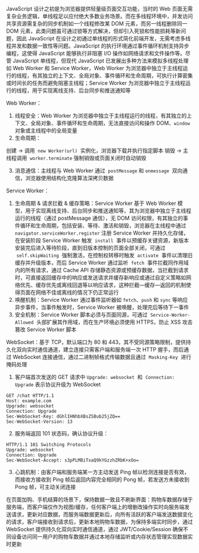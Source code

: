 JavaScript 设计之初是为浏览器提供轻量级页面交互功能，当时的 Web 页面无需复杂业务逻辑，单线程足以应付绝大多数业务场景。而在多线程环境中，并发访问共享资源需复杂的同步机制如一个线程修改某 DOM 元素，而另一线程删除同一 DOM 元素，此类问题虽可通过锁等方式解决，但却引入死锁和性能损耗等新问题，因此 JavaScript 在设计之初通过单线程的形式简化前端开发，无需考虑多线程并发和数据一致性等问题。JavaScript 的执行环境通过事件循环机制支持异步编程，这使得 JavaScript 能够执行非阻塞 I/O 操作如网络请求和文件操作等。尽管 JavaScript 单线程，但现代 JavaScript 已发展出多种方法来模拟多线程处理如 Web Worker 和 Service Worker，Web Worker 为浏览器中独立于主线程运行的线程，有其独立的上下文、全局对象、事件循环和生命周期，可执行计算密集或时间长的任务而避免阻塞主线程；Service Worker 为浏览器中独立于主线程运行的线程，用于实现离线支持、后台同步和推送通知等

Web Worker：

1. 线程安全：Web Worker 为浏览器中独立于主线程运行的线程，有其独立的上下文、全局对象、事件循环和生命周期，无法直接访问和操作 DOM、`window`  对象或主线程中的全局变量
2. 生命周期：

创建 -> 调用  `new Worker(url)`  实例化，浏览器下载并执行指定脚本
销毁 -> 主线程调用  `worker.terminate` 强制销毁或页面关闭时自动销毁

3. 消息通信：主线程与 Web Worker 通过  `postMessage` 和 `onmessage`  双向通信，浏览器使用结构化克隆算法深拷贝数据

Service Worker：

1. 生命周期 & 请求拦截 & 缓存策略：Service Worker 基于 Web Worker 模型，用于实现离线支持、后台同步和推送通知等，其为浏览器中独立于主线程运行的线程（通过 postMessage 通信），无 DOM 访问权限，有其独立的事件循环和生命周期，包括安装、等待、激活和销毁，浏览器在主线程中通过 `navigator.serviceWorker.register` 注册 Service Worker 并持久化存储，在安装阶段 Service Worker 触发  `install`  事件以预缓存关键资源，新版本安装完后进入等待阶段，直到旧版本控制的页面全部关闭，可通过  `self.skipWaiting`  强制激活，在控制权转移时触发  `activate`  事件以清理旧缓存并升级版本，而后 Service Worker 通过监听  `fetch`  事件拦截同作用域内的所有请求，通过 Cache API 存储静态资源或预缓存数据，当拦截到请求时，可直接返回缓存中的响应或发送请求并缓存新响应或通过自定义策略如网络优先、缓存优先或离线回退等以响应请求，这种拦截—缓存—返回的机制使得页面在网络不佳或离线的情况下仍正常运行
2. 唤醒机制：Service Worker 通过事件监听器如 `fetch`、`push` 和 `sync` 等响应异步事件，当事件触发时，Service Worker 被唤醒，处理完后等待下一事件
3. 安全机制：Service Worker 脚本必须与页面同源，可通过  `Service-Worker-Allowed`  头部扩展其作用域，而在生产环境必须使用 HTTPS，防止 XSS 攻击篡改 Service Worker 脚本

WebSocket：基于 TCP，默认端口为 80 和 443，其不受同源策略限制，提供持久化双向实时通信通道，建立连接只需客户端和服务端一次 HTTP 握手，而后通过 WebSocket 连接通信，通过二进制帧格式传输数据且通过  `Masking-Key`  进行掩码处理

1. 客户端首次发送的 GET 请求中 `Upgrade: websocket`  和  `Connection: Upgrade` 表示协议升级为 WebSocket

```http
GET /chat HTTP/1.1
Host: example.com
Upgrade: websocket
Connection: Upgrade
Sec-WebSocket-Key: dGhlIHNhbXBsZSBub25jZQ==
Sec-WebSocket-Version: 13
```

2. 服务端返回 101 状态码，确认协议升级：

```http
HTTP/1.1 101 Switching Protocols
Upgrade: websocket
Connection: Upgrade
Sec-WebSocket-Accept: s3pPLMBiTxaQ9kYGzzhZRbK+xOo=
```

3. 心跳机制：由客户端和服务端某一方主动发送 Ping 帧以检测连接是否有效，而接收方接收到 Ping 帧后返回内容完全相同的 Pong 帧，若发送方未接收到 Pong 帧，可主动关闭连接

在页面加购、手机结算的场景下，保持数据一致且不刷新界面：购物车数据存储于服务端，而客户端仅作为视图/缓存，任何客户端上的增删改操作实时向服务端发送请求，更新对应数据，而服务端数据更新后，向所有活跃的客户端发送数据变化的请求，客户端接收到请求后，更新本地购物车数据，为保持多端实时同步，通过 WebSocket 提供持久化双向实时通信通道，通过 JWT/Cookie/Session 确保不同设备访问同一用户的购物车数据并通过本地存储监听或内存状态管理实现数据实时更新
